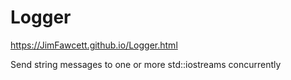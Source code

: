 # Logger

https://JimFawcett.github.io/Logger.html

Send string messages to one or more std::iostreams concurrently
